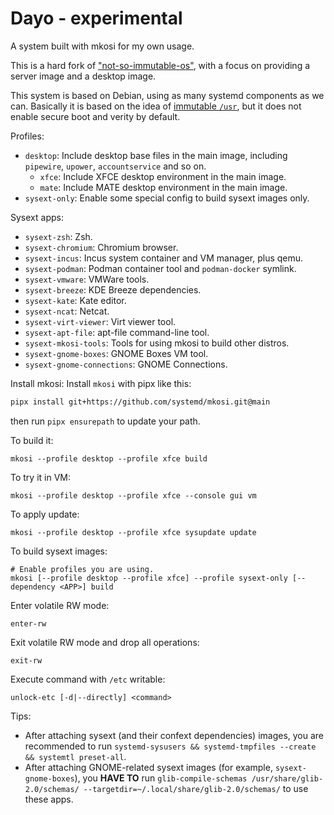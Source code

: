# Dayo - experimental
A system built with mkosi for my own usage.

This is a hard fork of ["not-so-immutable-os"](https://github.com/MoltenArmor/not-so-immutable-os), with a focus on providing a server image and a desktop image.

This system is based on Debian, using as many systemd components as we can. Basically it is based on the idea of [immutable `/usr`](https://0pointer.net/blog/fitting-everything-together.html), but it does not enable secure boot and verity by default.

Profiles:
- `desktop`: Include desktop base files in the main image, including `pipewire`, `upower`, `accountservice` and so on.
  - `xfce`: Include XFCE desktop environment in the main image.
  - `mate`: Include MATE desktop environment in the main image.
- `sysext-only`: Enable some special config to build sysext images only.

Sysext apps:
- `sysext-zsh`: Zsh.
- `sysext-chromium`: Chromium browser.
- `sysext-incus`: Incus system container and VM manager, plus qemu.
- `sysext-podman`: Podman container tool and `podman-docker` symlink.
- `sysext-vmware`: VMWare tools.
- `sysext-breeze`: KDE Breeze dependencies.
- `sysext-kate`: Kate editor.
- `sysext-ncat`: Netcat.
- `sysext-virt-viewer`: Virt viewer tool.
- `sysext-apt-file`: apt-file command-line tool.
- `sysext-mkosi-tools`: Tools for using mkosi to build other distros.
- `sysext-gnome-boxes`: GNOME Boxes VM tool.
- `sysext-gnome-connections`: GNOME Connections.

Install mkosi:
Install `mkosi` with pipx like this:

```bash
pipx install git+https://github.com/systemd/mkosi.git@main
```

then run `pipx ensurepath` to update your path.

To build it:

```
mkosi --profile desktop --profile xfce build
```

To try it in VM:

```
mkosi --profile desktop --profile xfce --console gui vm
```

To apply update:

```
mkosi --profile desktop --profile xfce sysupdate update
```

To build sysext images:

```
# Enable profiles you are using.
mkosi [--profile desktop --profile xfce] --profile sysext-only [--dependency <APP>] build
```

Enter volatile RW mode:
```
enter-rw
```

Exit volatile RW mode and drop all operations:
```
exit-rw
```

Execute command with `/etc` writable:
```
unlock-etc [-d|--directly] <command>
```

Tips:
- After attaching sysext (and their confext dependencies) images, you are recommended to run `systemd-sysusers && systemd-tmpfiles --create && systemtl preset-all`.
- After attaching GNOME-related sysext images (for example, `sysext-gnome-boxes`), you **HAVE TO** run `glib-compile-schemas /usr/share/glib-2.0/schemas/ --targetdir=~/.local/share/glib-2.0/schemas/` to use these apps.
